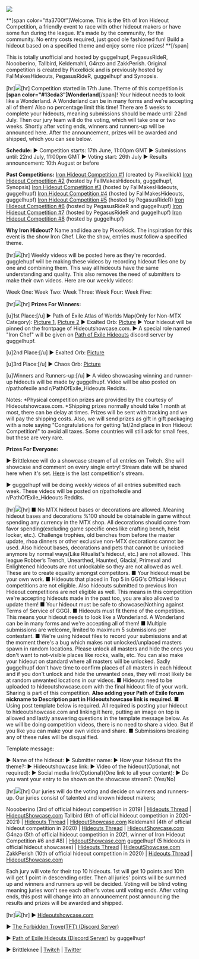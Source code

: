 
![](https://i.imgur.com/wsCAoTW.png)

**[span color="#a3700f"]Welcome. This is the 9th of Iron Hideout Competition, a friendly event to race with other hideout makers or have some fun during the league. It's made by the community, for the community. No entry costs required, just good ole fashioned fun! Build a hideout based on a specified theme and enjoy some nice prizes!
**[/span]

This is totally unofficial and hosted by guggelhupf, PegasusRideR, Noooberino, Tallbird, Keldemahll, G4nzo and ZakkPerish. Original competition is created by Pixxelkick and is previously hosted by FallMakesHideouts, PegasusRideR, guggelhupf and Synopsis.



[hr]![](https://i.imgur.com/99CkNnJ.png)[hr]
Competition started in 17th June. Theme of this competition is **[span color="#13cda3"]Wonderland**[/span]! Your hideout needs to look like a Wonderland. A Wonderland can be in many forms and we’re accepting all of them! Also no percentage limit this time! There are 5 weeks to complete your hideouts, meaning submissions should be made until 22nd July. Then our jury team will do the voting, which will take one or two weeks. Shortly after voting ends, winners and runners-up will be announced here. After the announcement, prizes will be awarded and shipped, which you can see below.

**Schedule:**
► Competition starts: 17th June, 11:00pm GMT
► Submissions until: 22nd July, 11:00pm GMT
► Voting start: 26th July
► Results announcement: 10th August or before

**Past Competitions:**
[Iron Hideout Competition #1]("https://www.reddit.com/r/PathOfExile_Hideouts/comments/hv0gbb/june_2020_iron_showcase_competition_voting/") (created by Pixxelkick)
[Iron Hideout Competition #2]("https://www.pathofexile.com/forum/view-thread/2930454") (hosted by FallMakesHideouts, guggelhupf, Synopsis)
[Iron Hideout Competition #3]("https://www.pathofexile.com/forum/view-thread/2965925") (hosted by FallMakesHideouts, guggelhupf)
[Iron Hideout Competition #4]("https://www.pathofexile.com/forum/view-thread/3057174") (hosted by FallMakesHideouts, guggelhupf)
[Iron Hideout Competition #5]("https://www.pathofexile.com/forum/view-thread/3133314") (hosted by PegasusRideR)
[Iron Hideout Competition #6]("https://www.pathofexile.com/forum/view-thread/3180067") (hosted by PegasusRideR and guggelhupf)
[Iron Hideout Competition #7]("https://www.pathofexile.com/forum/view-thread/3218252") (hosted by PegasusRideR and guggelhupf)
[Iron Hideout Competition #8]("https://www.pathofexile.com/forum/view-thread/3256851") (hosted by guggelhupf)


**Why Iron Hideout?**
Name and idea are by Pixxelkick. The inspiration for this event is the show Iron Chef. Like the show, entries must follow a specified theme.




[hr]![](https://i.imgur.com/hmzdfwK.png)[hr]
Weekly videos will be posted here as they're recorded. gugglehupf will be making these videos by recording hideout files one by one and combining them. This way all hideouts have the same understanding and quality. This also removes the need of submitters to make their own videos. Here are our weekly videos:

Week One: 
Week Two: 
Week Three:
Week Four: 
Week Five:




[hr]![](https://i.imgur.com/mBPTi5V.png)[hr]
**Prizes For Winners:** 

[u]1st Place:[/u]
► Path of Exile Atlas of Worlds Map(Only for Non-MTX Category): [Picture 1]("https://i.imgur.com/uWdtFF0.jpg"), [Picture 2]("https://i.imgur.com/MU77HSl.jpg")
► Exalted Orb: [Picture]("https://i.imgur.com/TZU1jTR.jpg")
► Your hideout will be pinned on the frontpage of Hideoutshowcase.com.
► A special role named "Iron Chef" will be given on [Path of Exile Hideouts]("https://discord.gg/B2xQkmf") discord server by guggelhupf.

[u]2nd Place:[/u]
► Exalted Orb: [Picture]("https://i.imgur.com/TZU1jTR.jpg")

[u]3rd Place:[/u]
► Chaos Orb: [Picture]("https://i.imgur.com/K5tiP5n.jpg")

[u]Winners and Runners-up:[/u]
► A video showcasing winning and runner-up hideouts will be made by guggelhupf. Video will be also posted on r/pathofexile and r/PathOfExile_Hideouts Reddits.

Notes: 
*Physical competition prizes are provided by the courtesy of Hideoutshowcase.com.
*Shipping prizes normally should take 1 month at most, there can be delay at times. Prizes will be sent with tracking and we will pay the shipping costs. Also, we will send prizes as gift in gift packaging with a note saying "Congratulations for getting 1st/2nd place in Iron Hideout Competition!" to avoid all taxes. Some countries will still ask for small fees, but these are very rare.


**Prizes For Everyone:** 

► Brittleknee will do a showcase stream of all entries on Twitch. She will showcase and comment on every single entry! Stream date will be shared here when it's set. [Here]("https://www.twitch.tv/videos/1180132936") is the last competition's stream.

► guggelhupf will be doing weekly videos of all entries submitted each week. These videos will be posted on r/pathofexile and r/PathOfExile_Hideouts Reddits. 




[hr]![](https://i.imgur.com/kfrUA9Z.png)[hr]
■ No MTX hideout bases or decorations are allowed. Meaning hideout bases and decorations %100 should be obtainable in game without spending any currency in the MTX shop. All decorations should come from favor spending(excluding game specific ones like crafting bench, heist locker, etc.). Challenge trophies, old benches from before the master update, rhoa dinners or other exclusive non-MTX decorations cannot be used. Also hideout bases, decorations and pets that cannot be unlocked anymore by normal ways(Like Ritualist's hideout, etc.) are not allowed. This league Robber’s Trench, Unearthed, Haunted, Glacial, Primeval and Enlightened hideouts are not unlockable so they are not allowed as well. These are to create equality amongst competitors. 
■ Your hideout must be your own work.
■ Hideouts that placed in Top 5 in GGG's Official Hideout competitions are not eligible. Also hideouts submitted to previous Iron Hideout competitions are not eligible as well. This means in this competition we're accepting hideouts made in the past too, you are also allowed to update them!
■ Your hideout must be safe to showcase(Nothing against Terms of Service of GGG).
■ Hideouts must fit theme of the competition. This means your hideout needs to look like a Wonderland. A Wonderland can be in many forms and we're accepting all of them!
■ Multiple submissions are welcome, limited to maximum 5 submissions per contestant.
■ We're using hideout files to record your submissions and at the moment there's a bug which makes not unlocked/unplaced masters spawn in random locations. Please unlock all masters and hide the ones you don't want to not-visible places like rocks, walls, etc. You can also make your hideout on standard where all masters will be unlocked. Sadly guggelhupf don't have time to confirm places of all masters in each hideout and if you don't unlock and hide the unwanted ones, they will most likely be at random unwanted locations in our videos.
■ Hideouts need to be uploaded to hideoutshowcase.com with the final hideout file of your work. Sharing is part of this competition. **Also adding your Path of Exile forum nickname to Description part in Hideoutshowcase link is required.**
■ Using post template below is required. All required is posting your hideout to hideoutshowcase.com and linking it here, putting an image on top is allowed and lastly answering questions in the template message below. As we will be doing competition videos, there is no need to share a video. But if you like you can make your own video and share.
■ Submissions breaking any of these rules will be disqualified.


Template message:

► Name of the hideout:
► Submitter name:
► How your hideout fits the theme?:
► Hideoutshowcase link:
► Video of the hideout(Optional, not required): 
► Social media link(Optional)(One link to all your content):
► Do you want your entry to be shown on the showcase stream?: (Yes/No)




[hr]![](https://i.imgur.com/QLUKgcz.png)[hr]
Our juries will do the voting and decide on winners and runners-up. Our juries consist of talented and known hideout makers;

Noooberino (3rd of official hideout competition in 2019)  |  [Hideouts Thread]("https://www.pathofexile.com/forum/view-thread/2757080")  |  [HideoutShowcase.com]("https://hideoutshowcase.com/viewprofile/Noooberino")
Tallbird (6th of official hideout competition in 2020-2021)  |  [Hideouts Thread]("https://www.pathofexile.com/forum/view-thread/2934615")  |  [HideoutShowcase.com]("https://hideoutshowcase.com/viewprofile/tallbird")
Keldemahll (4th of official hideout competition in 2020)  |  [Hideouts Thread]("https://www.pathofexile.com/forum/view-thread/3007738")  |  [HideoutShowcase.com]("https://hideoutshowcase.com/viewprofile/Keld")
G4nzo (5th of official hideout competition in 2021, winner of Iron Hideout Competition #6 and #8)  |  [HideoutShowcase.com]("https://hideoutshowcase.com/viewprofile/G4nzo")
guggelhupf (5 hideouts in official hideout showcases)  |  [Hideouts Thread]("https://www.pathofexile.com/forum/view-thread/2943373")  |  [HideoutShowcase.com]("https://hideoutshowcase.com/viewprofile/guggelhupf")
ZakkPerish (10th of official hideout competition in 2020)  |  [Hideouts Thread]("https://www.pathofexile.com/forum/view-thread/2498710")  |  [HideoutShowcase.com]("https://hideoutshowcase.com/viewprofile/ZakkPerish")

Each jury will vote for their top 10 hideouts. 1st will get 10 points and 10th will get 1 point in descending order. Then all juries' points will be summed up and winners and runners up will be decided. Voting will be blind voting meaning juries won't see each other's votes until voting ends. After voting ends, this post will change into an announcement post announcing the results and prizes will be awarded and shipped.




[hr]![](https://i.imgur.com/FjVxT9S.png)[hr]
► [Hideoutshowcase.com]("https://hideoutshowcase.com/")

► [The Forbidden Trove(TFT) (Discord Server)]("https://discord.com/invite/tftrove")

► [Path of Exile Hideouts (Discord Server)]("https://discord.gg/B2xQkmf") by guggelhupf

► Brittleknee  |  [Twitch]("https://www.twitch.tv/brittleknee")  |  [Twitter]("https://twitter.com/brittlekneetv/")	
